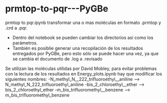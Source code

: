 # prmtop-to-pqr---PyGBe

prmtop to pqr.ipynb transformar una o mas moléculas en formato .prmtop y .crd a .pqr. 
- Dentro del notebook se pueden cambiar los directorios así como los parámetros. 
- También es posiblie generar una recopilación de los resultados entregados por PyGBe, pero esto sólo se puede hacer una vez, ya que se cambia el documento de .log a .revisado




Se utilizan las moléculas utilidas por David Mobley, para evitar problemas con la lectura de los resultados en Energy_plots.ipynb hay que modificar los siguientes nombres:
-N_methyl_N__222_trifluoroethyl__aniline --> N_methyl_N_222_trifluoroethyl_aniline
-bis_2_chloroethyl__ether --> bis_2_chloroethyl_ether
-m_bis_trifluoromethyl__benzene --> m_bis_trifluoromethyl_benzene
